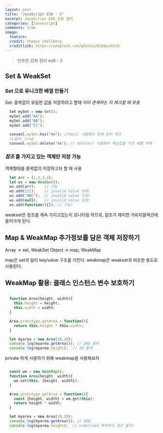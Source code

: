 ```yaml
---
layout: post
title: "JavaScript ES6 - 3"
excerpt: JavaScript ES6 강좌 정리
categories: [Javascript]
comments: true
image:
  feature:
  credit: thomas shellberg
  creditlink: https://unsplash.com/photos/Ki0dpxd3LGc
---
```


> 인프런 강좌 정리 es6 - 3

## Set & WeakSet

### Set 으로 유니크한 배열 만들기
Set: 중복없이 유일한 값을 저장하려고 할때
    *이미 존재하는 지 체크할 때 유용*    
```javascript
  let mySet = new Set();
  mySet.add("AA");
  mySet.add("BB");
  mySet.add("CC");

  conseol.mySet.has("AA"); //has() 사용해서 존재 유무 체크
  //결과: true
  conseol.mySet.delete("AA"); // delete() 사용해서 해당값을 가진 배열 삭제
```


### *참조* 를 가지고 있는 객체만 저장 가능
객체형태를 중복없이 저장하고자 할 때 사용

```javascript
  let arr = [1,2,3,4];
  let ws = new WeakSet();
  ws.add(arr);    // 가능
  ws.add(111);    // invalid value 오류!
  ws.add("ABC");  // invalid value 오류!
  ws.add(null);   // invalid value 오류!
  ws.add(function(){}); // 가능!
```

weakset은 참조를 계속 가지고있는지 모니터링 하므로, 참조가 깨지면 가비지컬렉션에 들어가게 된다.  


## Map & WeakMap 추가정보를 담은 객체 저장하기
Array  -> set, WeakSet
Object -> map, WeakMap

map은 set과 달리 key/value 구조를 가진다.
weakmap은 weakset과 비슷한 용도로 사용된다.

## WeakMap 활용: 클래스 인스턴스 변수 보호하기
```javascript

  function Area(height, width){
    this.height = height;
    this.width = width;
  }

  Area.prototype.getArea = function(){
    return this.height * this.width;
  }

  let myarea = new Area(10,20);
  console.log(myarea.getArea()); // 200 출력
  console.log(myarea.height);  // 10 출력
```

private 하게 사용하기 위해 weakmap을 사용해보자

```javascript

  const wm = new WeakMap();
  function Area(height, width){
    we.set(this, {height, width});
  }

  Area.prototype.getArea = function(){
    const {height, width} = wm.get(this);
    return height * width;
  }

  let myarea = new Area(10,20);
  console.log(myarea.getArea()); // 200;
  console.log(myarea.height);  // undefined 외부에서 접근 불가!
```
